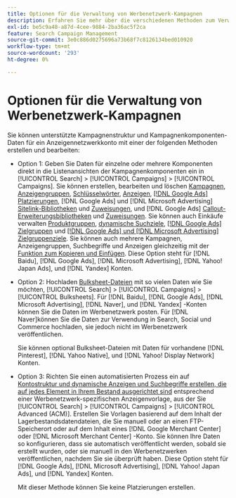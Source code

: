 ```yaml
---
title: Optionen für die Verwaltung von Werbenetzwerk-Kampagnen
description: Erfahren Sie mehr über die verschiedenen Methoden zum Verwalten von Daten für Ihre Werbenetzwerk-Kampagnen.
exl-id: be5c9a48-a87d-4cee-9884-2ba36ac5f2ca
feature: Search Campaign Management
source-git-commit: 3e0c886d0275696a73b68f7c8126134bed010920
workflow-type: tm+mt
source-wordcount: '293'
ht-degree: 0%

---
```


# Optionen für die Verwaltung von Werbenetzwerk-Kampagnen

Sie können unterstützte Kampagnenstruktur und Kampagnenkomponenten-Daten für ein Anzeigennetzwerkkonto mit einer der folgenden Methoden erstellen und bearbeiten:

* Option 1: Geben Sie Daten für einzelne oder mehrere Komponenten direkt in die Listenansichten der Kampagnenkomponenten ein in [!UICONTROL Search] > [!UICONTROL Campaigns] > [!UICONTROL Campaigns]. Sie können erstellen, bearbeiten und löschen [Kampagnen](/help/search-social-commerce/campaign-management/campaigns/campaign-manage.md), [Anzeigengruppen](/help/search-social-commerce/campaign-management/campaigns/ad-group-manage.md), [Schlüsselwörter](/help/search-social-commerce/campaign-management/campaigns/keyword-manage.md), [Anzeigen](/help/search-social-commerce/campaign-management/campaigns/ad-manage.md), [[!DNL Google Ads] Platzierungen](/help/search-social-commerce/campaign-management/campaigns/placement-manage.md), [!DNL Google Ads] und [!DNL Microsoft Advertising] [Sitelink-Bibliotheken](/help/search-social-commerce/campaign-management/campaigns/sitelink-extension-manage.md) und [Zuweisungen](/help/search-social-commerce/campaign-management/campaigns/sitelink-extension-associate.md), und [!DNL Google Ads] [Callout-Erweiterungsbibliotheken](/help/search-social-commerce/campaign-management/campaigns/callout-extension-manage.md) und [Zuweisungen](/help/search-social-commerce/campaign-management/campaigns/callout-extension-associate.md). Sie können auch Einkäufe verwalten [Produktgruppen](/help/search-social-commerce/campaign-management/campaigns/product-group-manage.md), [dynamische Suchziele](/help/search-social-commerce/campaign-management/campaigns/dynamic-search-target-manage.md), [[!DNL Google Ads] Zielgruppen](/help/search-social-commerce/campaign-management/campaigns/audience-about.md) und [[!DNL Google Ads] und [!DNL Microsoft Advertising] Zielgruppenziele](/help/search-social-commerce/campaign-management/campaigns/audience-targets-manage.md). Sie können auch mehrere Kampagnen, Anzeigengruppen, Suchbegriffe und Anzeigen gleichzeitig mit der [Funktion zum Kopieren und Einfügen](/help/search-social-commerce/campaign-management/campaigns/copy-paste.md). Diese Option steht für [!DNL Baidu], [!DNL Google Ads], [!DNL Microsoft Advertising], [!DNL Yahoo! Japan Ads], und [!DNL Yandex] Konten.

* Option 2: Hochladen [Bulksheet-Dateien](/help/search-social-commerce/campaign-management/bulksheets/bulksheet-about.md) mit so vielen Daten wie Sie möchten, [!UICONTROL Search] > [!UICONTROL Campaigns] > [!UICONTROL Bulksheets]. Für [!DNL Baidu], [!DNL Google Ads], [!DNL Microsoft Advertising], [!DNL Naver], und [!DNL Yandex] -Konten können Sie die Daten im Werbenetzwerk posten. Für [!DNL Naver]können Sie die Daten zur Verwendung in Search, Social und Commerce hochladen, sie jedoch nicht im Werbenetzwerk veröffentlichen.

  Sie können optional Bulksheet-Dateien mit Daten für vorhandene [!DNL Pinterest], [!DNL Yahoo Native], und [!DNL Yahoo! Display Network] Konten.

* Option 3: Richten Sie einen automatisierten Prozess ein auf [Kontostruktur und dynamische Anzeigen und Suchbegriffe erstellen, die auf jedes Element in Ihrem Bestand ausgerichtet sind](/help/search-social-commerce/campaign-management/inventory-feeds/inventory-feeds-about.md) entsprechend einer Werbenetzwerk-spezifischen Anzeigenvorlage, aus der Sie [!UICONTROL Search] > [!UICONTROL Campaigns] > [!UICONTROL  Advanced (ACM)]. Erstellen Sie Vorlagen basierend auf dem Inhalt der Lagerbestandsdatendateien, die Sie manuell oder an einen FTP-Speicherort oder auf dem Inhalt eines [!DNL Google Merchant Center] oder [!DNL Microsoft Merchant Center] -Konto. Sie können Ihre Daten so konfigurieren, dass sie automatisch veröffentlicht werden, sobald sie erstellt wurden, oder sie manuell in den Werbenetzwerken veröffentlichen, nachdem Sie sie überprüft haben. Diese Option steht für [!DNL Google Ads], [!DNL Microsoft Advertising], [!DNL Yahoo! Japan Ads], und [!DNL Yandex] Konten.

  Mit dieser Methode können Sie keine Platzierungen erstellen.
